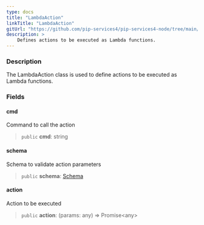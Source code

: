 ```yaml
---
type: docs
title: "LambdaAction"
linkTitle: "LambdaAction"
gitUrl: "https://github.com/pip-services4/pip-services4-node/tree/main/pip-services4-aws-node"
description: >
    Defines actions to be executed as Lambda functions.
---
```


### Description

The LambdaAction class is used to define actions to be executed as Lambda functions.

### Fields

<span class="hide-title-link">

#### cmd
Command to call the action
> `public` **cmd**: string

#### schema
Schema to validate action parameters
> `public` **schema**: [Schema](../../../commons/validate/schema)

#### action
Action to be executed
> `public` **action**: (params: any) => Promise\<any\>

</span>
